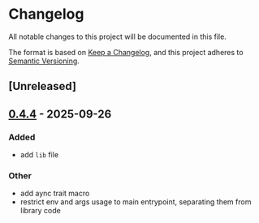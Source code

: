 # Changelog

All notable changes to this project will be documented in this file.

The format is based on [Keep a Changelog](https://keepachangelog.com/en/1.0.0/),
and this project adheres to [Semantic Versioning](https://semver.org/spec/v2.0.0.html).

## [Unreleased]

## [0.4.4](https://github.com/Blobscan/blobscan-indexer.rs/compare/v0.4.3...v0.4.4) - 2025-09-26

### Added

- add `lib` file

### Other

- add aync trait macro
- restrict env and args usage to main entrypoint, separating them from library code
